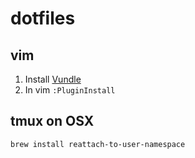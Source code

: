 # dotfiles

## vim
1. Install [Vundle](https://github.com/gmarik/Vundle.vim)
2. In vim `:PluginInstall`

## tmux on OSX
`brew install reattach-to-user-namespace`
